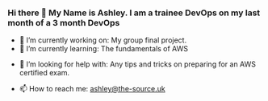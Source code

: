 ### Hi there 👋 My Name is Ashley. I am a trainee DevOps on my last month of a 3 month DevOps

- 🔭 I’m currently working on: My group final project.
- 🌱 I’m currently learning: The fundamentals of AWS
<!-- - 👯 I’m looking to collaborate on ... -->
- 🤔 I’m looking for help with: Any tips and tricks on preparing for an AWS certified exam.
<!-- - 💬 Ask me about ... -->
- 📫 How to reach me: ashley@the-source.uk
<!-- - 😄 Pronouns: ...
- ⚡ Fun fact: ... -->


